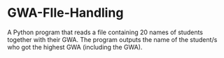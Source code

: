 # GWA-FIle-Handling
A Python program that reads a file containing 20 names of students together with their GWA. The program outputs the name of the student/s who got the highest GWA (including the GWA).
